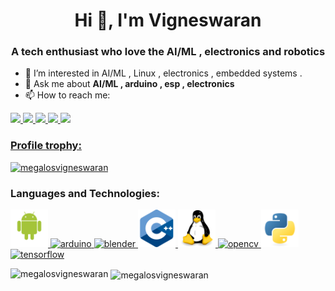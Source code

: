 <h1 align="center">Hi 👋, I'm Vigneswaran</h1>

<h3 align="center">A tech enthusiast who love the AI/ML , electronics and robotics</h3>

- 👀 I’m interested in AI/ML , Linux , electronics ,  embedded systems .
- 💬 Ask me about **AI/ML , arduino , esp , electronics**
- 📫 How to reach me:
<p align="left">
  <a href="mailto:contactmevigneswaran@gmail.com" target="_blank" rel="noreferrer"> <img src="https://img.shields.io/badge/Gmail-D14836?style=for-the-badge&logo=gmail&logoColor=white"  height="30"/>
    <a href="https://www.linkedin.com/in/vigneswaran-s-3183a9288/" target="_blank" rel="noreferrer"> <img src="https://img.shields.io/badge/LinkedIn-0077B5?style=for-the-badge&logo=linkedin&logoColor=white"  height="30"/>
     <a href="https://wa.me/+919843314236" target="_blank" rel="noreferrer"> <img src="https://img.shields.io/badge/WhatsApp-25D366?style=for-the-badge&logo=whatsapp&logoColor=white"  height="30"/>
     <a href="https://t.me/Vigneshwaran_techie" target="_blank" rel="noreferrer"> <img src="https://img.shields.io/badge/Telegram-2CA5E0?style=for-the-badge&logo=telegram&logoColor=white" height="30"/>
     <a href="https://discord.com/users/1189199521121579071" target="_blank" rel="noreferrer"> <img src="https://img.shields.io/badge/Discord-7289DA?style=for-the-badge&logo=discord&logoColor=white" height="30"/>
      
</p>


<h3 align="left">Profile trophy:</h3>

 <p align="left"> <a href="https://github.com/ryo-ma/github-profile-trophy"><img src="https://github-profile-trophy.vercel.app/?username=megalosvigneswaran&theme=onedark" alt="megalosvigneswaran" /></a> </p>
  
<h3 align="left">Languages and Technologies:</h3>

<p align="left"> 
  <a href="https://developer.android.com" target="_blank" rel="noreferrer"> <img src="https://raw.githubusercontent.com/devicons/devicon/master/icons/android/android-original-wordmark.svg" alt="android" width="60" />
  </a> <a href="https://www.arduino.cc/" target="_blank" rel="noreferrer"> <img src="https://cdn.worldvectorlogo.com/logos/arduino-1.svg" alt="arduino" width="60" /> </a> 
  <a href="https://www.blender.org/" target="_blank" rel="noreferrer"> <img src="https://download.blender.org/branding/community/blender_community_badge_white.svg" alt="blender" width="60" /> </a> 
  <a href="https://www.w3schools.com/cpp/" target="_blank" rel="noreferrer"> <img src="https://raw.githubusercontent.com/devicons/devicon/master/icons/cplusplus/cplusplus-original.svg" alt="cplusplus" width="60" /> </a>
  <a href="https://www.linux.org/" target="_blank" rel="noreferrer"> <img src="https://raw.githubusercontent.com/devicons/devicon/master/icons/linux/linux-original.svg" alt="linux" width="60" /> </a> 
  <a href="https://opencv.org/" target="_blank" rel="noreferrer"> <img src="https://www.vectorlogo.zone/logos/opencv/opencv-icon.svg" alt="opencv" width="60" /> </a> <a href="https://www.python.org" target="_blank" rel="noreferrer"> <img src="https://raw.githubusercontent.com/devicons/devicon/master/icons/python/python-original.svg" alt="python" width="60" /> </a> 
  <a href="https://www.tensorflow.org" target="_blank" rel="noreferrer"> <img src="https://www.vectorlogo.zone/logos/tensorflow/tensorflow-icon.svg" alt="tensorflow" width="60" /> </a></a> 

<p><img align="left" src="https://github-readme-stats.vercel.app/api/top-langs?username=megalosvigneswaran&show_icons=true&locale=en&layout=compact&theme=dark" alt="megalosvigneswaran" /></p>

<p>&nbsp;<img align="center" src="https://github-readme-stats.vercel.app/api?username=megalosvigneswaran&show_icons=true&locale=en&theme=dark" alt="megalosvigneswaran" /></p>

